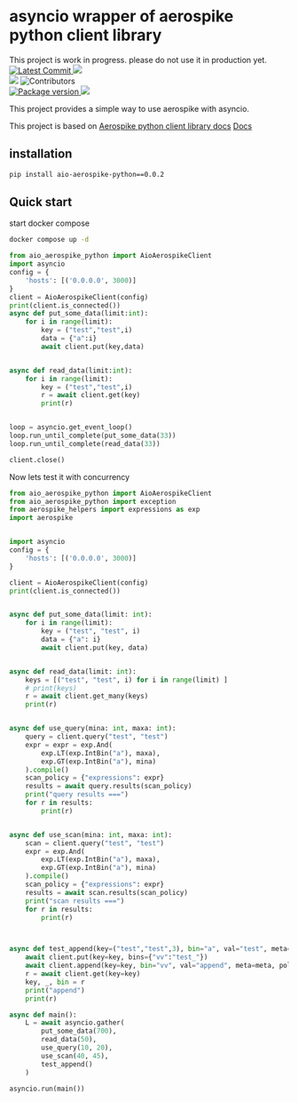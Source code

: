 # asyncio wrapper of aerospike python client library #

This project is work in progress. please do not use it in production yet. 
<a href="https://github.com/datacontinuo-com/aio_aerospike_python" target="_blank">
    <img src="https://img.shields.io/github/last-commit/datacontinuo-com/aio_aerospike_python" alt="Latest Commit">
</a>
<img src="https://img.shields.io/badge/License-Apache_2.0-blue.svg">
<br />
<a href="https://github.com/datacontinuo-com/aio_aerospike_python/issues"><img src="https://img.shields.io/github/issues/datacontinuo-com/aio_aerospike_python" /></a>
<img alt="Contributors" src="https://img.shields.io/github/contributors/datacontinuo-com/aio_aerospike_python">
<br />
<a href="https://pypi.org/project/aio-aerospike-python/" target="_blank">
    <img src="https://img.shields.io/pypi/v/aio-aerospike-python" alt="Package version">
</a>
<img src="https://img.shields.io/pypi/pyversions/aio-aerospike-python">






This project provides a simple way to use aerospike with asyncio. 

This project is based on  [Aerospike python client library docs](https://aerospike-python-client.readthedocs.io/en/latest/index.html) 
[Docs](https://github.com/aerospike/aerospike-client-python)

## installation ##

```bash
pip install aio-aerospike-python==0.0.2
```


## Quick start  ##
start docker compose 

```bash
docker compose up -d 
```

```python
from aio_aerospike_python import AioAerospikeClient
import asyncio
config = {
    'hosts': [('0.0.0.0', 3000)]
}
client = AioAerospikeClient(config)
print(client.is_connected())
async def put_some_data(limit:int):
    for i in range(limit):
        key = ("test","test",i)
        data = {"a":i}
        await client.put(key,data)


async def read_data(limit:int):
    for i in range(limit):
        key = ("test","test",i)
        r = await client.get(key)
        print(r)


loop = asyncio.get_event_loop()
loop.run_until_complete(put_some_data(33))
loop.run_until_complete(read_data(33))

client.close()
```

Now lets test it with concurrency
```python
from aio_aerospike_python import AioAerospikeClient
from aio_aerospike_python import exception
from aerospike_helpers import expressions as exp
import aerospike


import asyncio
config = {
    'hosts': [('0.0.0.0', 3000)]
}

client = AioAerospikeClient(config)
print(client.is_connected())


async def put_some_data(limit: int):
    for i in range(limit):
        key = ("test", "test", i)
        data = {"a": i}
        await client.put(key, data)


async def read_data(limit: int):
    keys = [("test", "test", i) for i in range(limit) ]
    # print(keys)
    r = await client.get_many(keys)
    print(r)


async def use_query(mina: int, maxa: int):
    query = client.query("test", "test")
    expr = expr = exp.And(
        exp.LT(exp.IntBin("a"), maxa),
        exp.GT(exp.IntBin("a"), mina)
    ).compile()
    scan_policy = {"expressions": expr}
    results = await query.results(scan_policy)
    print("query results ===")
    for r in results:
        print(r)


async def use_scan(mina: int, maxa: int):
    scan = client.query("test", "test")
    expr = exp.And(
        exp.LT(exp.IntBin("a"), maxa),
        exp.GT(exp.IntBin("a"), mina)
    ).compile()
    scan_policy = {"expressions": expr}
    results = await scan.results(scan_policy)
    print("scan results ===")
    for r in results:
        print(r)



async def test_append(key=("test","test",3), bin="a", val="test", meta=None, policy=None):
    await client.put(key=key, bins={"vv":"test_"})
    await client.append(key=key, bin="vv", val="append", meta=meta, policy=policy)
    r = await client.get(key=key)
    key, _, bin = r
    print("append")
    print(r)

async def main():
    L = await asyncio.gather(
        put_some_data(700),
        read_data(50),
        use_query(10, 20),
        use_scan(40, 45),
        test_append()
    )

asyncio.run(main())
```


